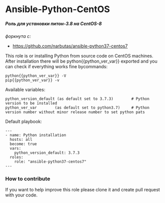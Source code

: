 # Ansible-Python-CentOS

##### Роль для установки питон-3.8 на CentOS-8 
*форкнута с:*
* https://github.com/narbutas/ansible-python37-centos7


This role is or installing Python from source code on CentOS machines.
After installation there will be python{{python_ver_var}} exported and you can check if everything works fine bycommands:
```
python{{python_ver_var}} -V
pip{{python_ver_var}} -v
```

Available variables:
```
python_version_default (as default set to 3.7.3)        # Python version to be installed
python_ver_var        (as default set to python3.7)     # Python version number without minor release number to set python pats
```

Default playbook:
```
---
- name: Python installation
  hosts: all
  become: true
  vars:
    python_version_default: 3.7.3
  roles:
    role: "ansible-python37-centos7"
---
```

### How to contribute
If you want to help improve this role please clone it and create pull request with your code.
